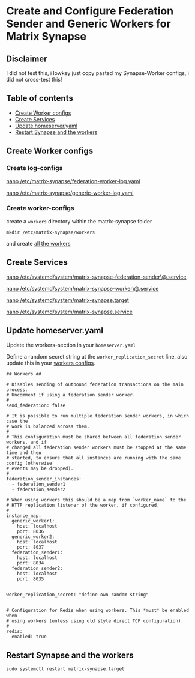 # Create and Configure Federation Sender and Generic Workers for Matrix Synapse

## Disclaimer

I did not test this, i lowkey just copy pasted my Synapse-Worker configs, i did not cross-test this!

## Table of contents
 - [Create Worker configs](https://github.com/jameskitt616/matrix-synapse-worker-config#create-worker-configs)
 - [Create Services](https://github.com/jameskitt616/matrix-synapse-worker-config#create-services)
 - [Update homeserver.yaml](https://github.com/jameskitt616/matrix-synapse-worker-config#update-homeserveryaml)
 - [Restart Synapse and the workers](https://github.com/jameskitt616/matrix-synapse-worker-config#restart-synapse-and-the-workers)

## Create Worker configs

### Create log-configs

[nano /etc/matrix-synapse/federation-worker-log.yaml](https://github.com/jameskitt616/matrix-synapse-worker-config/blob/master/etc/matrix-synapse/federation-worker-log.yaml)

[nano /etc/matrix-synapse/generic-worker-log.yaml](https://github.com/jameskitt616/matrix-synapse-worker-config/blob/master/etc/matrix-synapse/generic-worker-log.yaml)

### Create worker-configs

create a `workers` directory within the matrix-synapse folder

`mkdir /etc/matrix-synapse/workers`

and create [all the workers](https://github.com/jameskitt616/matrix-synapse-worker-config/tree/master/etc/matrix-synapse/workers)

## Create Services

[nano /etc/systemd/system/matrix-synapse-federation-sender\\@.service](https://github.com/jameskitt616/matrix-synapse-worker-config/blob/master/etc/systemd/system/matrix-synapse-federation-sender\\@.service)

[nano /etc/systemd/system/matrix-synapse-worker\\@.service](https://github.com/jameskitt616/matrix-synapse-worker-config/blob/master/etc/systemd/system/matrix-synapse-worker\\@.service)

[nano /etc/systemd/system/matrix-synapse.target](https://github.com/jameskitt616/matrix-synapse-worker-config/blob/master/etc/systemd/system/matrix-synapse.target)

[nano /etc/systemd/system/matrix-synapse.service](https://github.com/jameskitt616/matrix-synapse-worker-config/blob/master/etc/systemd/system/matrix-synapse.service)

## Update homeserver.yaml

Update the workers-section in your `homeserver.yaml`

Define a random secret string at the `worker_replication_secret` line, also update this in your [workers configs](https://github.com/jameskitt616/matrix-synapse-worker-config/tree/master/etc/matrix-synapse/workers).
```
## Workers ##

# Disables sending of outbound federation transactions on the main process.
# Uncomment if using a federation sender worker.
#
send_federation: false

# It is possible to run multiple federation sender workers, in which case the
# work is balanced across them.
#
# This configuration must be shared between all federation sender workers, and if
# changed all federation sender workers must be stopped at the same time and then
# started, to ensure that all instances are running with the same config (otherwise
# events may be dropped).
#
federation_sender_instances:
  - federation_sender1
  - federation_sender2

# When using workers this should be a map from `worker_name` to the
# HTTP replication listener of the worker, if configured.
#
instance_map:
  generic_worker1:
    host: localhost
    port: 8036
  generic_worker2:
    host: localhost
    port: 8037
  federation_sender1:
    host: localhost
    port: 8034
  federation_sender2:
    host: localhost
    port: 8035


worker_replication_secret: "define own random string"


# Configuration for Redis when using workers. This *must* be enabled when
# using workers (unless using old style direct TCP configuration).
#
redis:
  enabled: true
```

## Restart Synapse and the workers

`sudo systemctl restart matrix-synapse.target`
